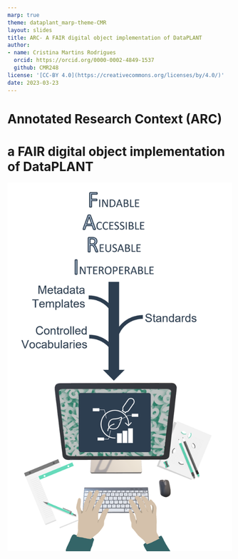 ```yaml
---
marp: true
theme: dataplant_marp-theme-CMR
layout: slides
title: ARC- A FAIR digital object implementation of DataPLANT
author: 
- name: Cristina Martins Rodrigues
  orcid: https://orcid.org/0000-0002-4849-1537
  github: CMR248
license: '[CC-BY 4.0](https://creativecommons.org/licenses/by/4.0/)'
date: 2023-03-23
---
```


# Annotated Research Context (ARC)
<h1>
<span>
a FAIR digital object implementation of DataPLANT
</span>
</h1>

<!-- _class: split -->

<div class=mdiv>

![w:320](./../../img/DataPLANT_BigPicture_seq1-mid.png)
</div>
